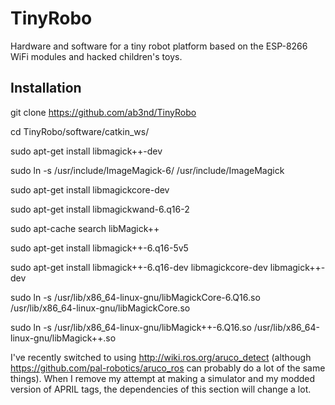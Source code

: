 # TinyRobo
Hardware and software for a tiny robot platform based on the ESP-8266 WiFi modules and hacked children's toys. 

## Installation 

git clone https://github.com/ab3nd/TinyRobo

cd TinyRobo/software/catkin_ws/

sudo apt-get install libmagick++-dev

sudo ln -s /usr/include/ImageMagick-6/ /usr/include/ImageMagick

sudo apt-get install libmagickcore-dev

sudo apt-get install libmagickwand-6.q16-2

sudo apt-cache search libMagick++

sudo apt-get install libmagick++-6.q16-5v5

sudo apt-get install libmagick++-6.q16-dev  libmagickcore-dev libmagick++-dev

sudo ln -s /usr/lib/x86_64-linux-gnu/libMagickCore-6.Q16.so /usr/lib/x86_64-linux-gnu/libMagickCore.so

sudo ln -s /usr/lib/x86_64-linux-gnu/libMagick++-6.Q16.so /usr/lib/x86_64-linux-gnu/libMagick++.so

I've recently switched to using http://wiki.ros.org/aruco_detect (although https://github.com/pal-robotics/aruco_ros can probably do a lot of the same things). When I remove my attempt at making a simulator and my modded version of APRIL tags, the dependencies of this section will change a lot. 



